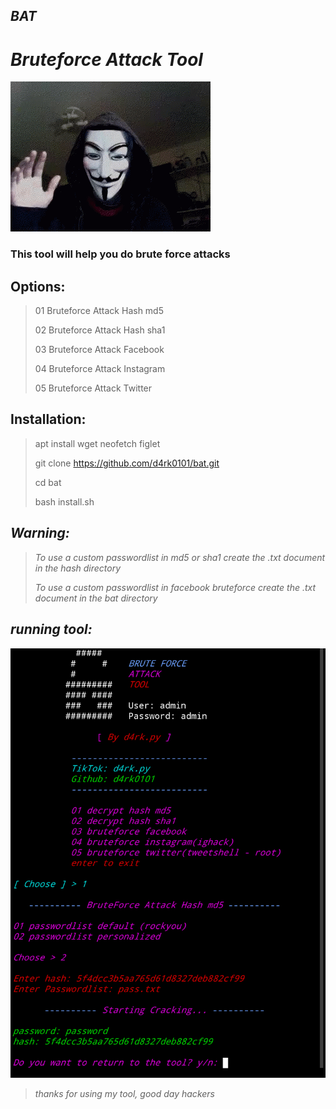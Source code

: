 ## *BAT*
# *Bruteforce Attack Tool*
![](https://github.com/d4rk0101/bat/blob/main/img/7e5c0701fba480e5c59ccf400ea18e55.gif)
### **This tool will help you do brute force attacks**
## **Options:**
> 01 Bruteforce Attack Hash md5
>
> 02 Bruteforce Attack Hash sha1
>
> 03 Bruteforce Attack Facebook
>
> 04 Bruteforce Attack Instagram
>
> 05 Bruteforce Attack Twitter
## **Installation:**
> apt install wget neofetch figlet
>
> git clone https://github.com/d4rk0101/bat.git
>
> cd bat
>
> bash install.sh
## *Warning:*
> *To use a custom passwordlist in md5 or sha1 create the .txt document in the hash directory*
>
> *To use a custom passwordlist in facebook bruteforce create the .txt document in the bat directory*
## *running tool:*
![](https://github.com/d4rk0101/bat/blob/main/img/Screenshot_20220421-203614~2.png)
> *thanks for using my tool, good day hackers*
